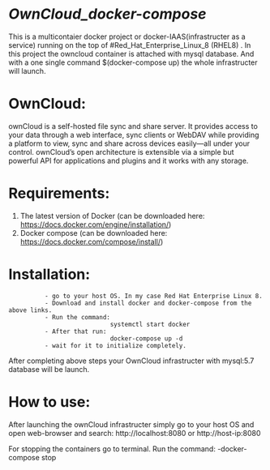 # ***OwnCloud_docker-compose***
 
 This is a multicontaier docker project or docker-IAAS(infrastructer as a service) running on the top of #Red_Hat_Enterprise_Linux_8 (RHEL8) . In this project the owncloud container is attached with mysql database. And with a one single command $(docker-compose up) the whole infrastructer will launch.

# OwnCloud:

ownCloud is a self-hosted file sync and share server. It provides access to your data through a web interface, sync clients or WebDAV while providing a platform to view, sync and share across devices easily—all under your control. ownCloud’s open architecture is extensible via a simple but powerful API for applications and plugins and it works with any storage.
          
# Requirements:
1. The latest version of Docker (can be downloaded here: https://docs.docker.com/engine/installation/)
2. Docker compose (can be downloaded here: https://docs.docker.com/compose/install/)

# Installation:
              - go to your host OS. In my case Red Hat Enterprise Linux 8.
              - Download and install docker and docker-compose from the above links. 
              - Run the command:
                                systemctl start docker
              - After that run:
                                docker-compose up -d
              - wait for it to initialize completely.
After completing above steps your OwnCloud infrastructer with mysql:5.7 database will be launch.

# How to use:
  
 After launching the ownCloud infrastructer simply go to your host OS and open web-browser and search:
                 http://localhost:8080 or http://host-ip:8080
                            
 For stopping the containers go to terminal.
 Run the command:
                -docker-compose stop
  
